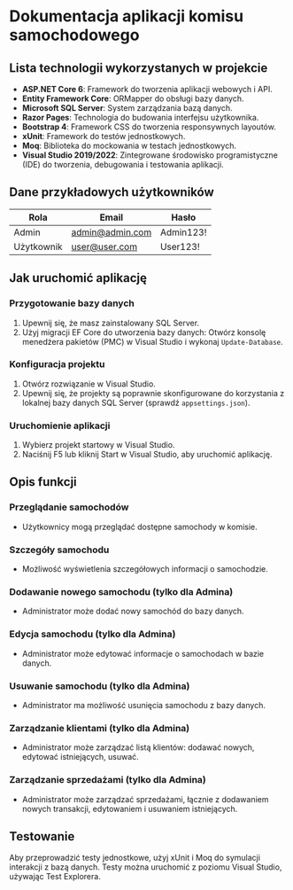 # Dokumentacja aplikacji komisu samochodowego

## Lista technologii wykorzystanych w projekcie

- **ASP.NET Core 6**: Framework do tworzenia aplikacji webowych i API.
- **Entity Framework Core**: ORMapper do obsługi bazy danych.
- **Microsoft SQL Server**: System zarządzania bazą danych.
- **Razor Pages**: Technologia do budowania interfejsu użytkownika.
- **Bootstrap 4**: Framework CSS do tworzenia responsywnych layoutów.
- **xUnit**: Framework do testów jednostkowych.
- **Moq**: Biblioteka do mockowania w testach jednostkowych.
- **Visual Studio 2019/2022**: Zintegrowane środowisko programistyczne (IDE) do tworzenia, debugowania i testowania aplikacji.

## Dane przykładowych użytkowników

| Rola        | Email             | Hasło     |
|-------------|-------------------|-----------|
| Admin       | admin@admin.com   | Admin123! |
| Użytkownik  | user@user.com     | User123!  |

## Jak uruchomić aplikację

### Przygotowanie bazy danych

1. Upewnij się, że masz zainstalowany SQL Server.
2. Użyj migracji EF Core do utworzenia bazy danych: Otwórz konsolę menedżera pakietów (PMC) w Visual Studio i wykonaj `Update-Database`.

### Konfiguracja projektu

1. Otwórz rozwiązanie w Visual Studio.
2. Upewnij się, że projekty są poprawnie skonfigurowane do korzystania z lokalnej bazy danych SQL Server (sprawdź `appsettings.json`).

### Uruchomienie aplikacji

1. Wybierz projekt startowy w Visual Studio.
2. Naciśnij F5 lub kliknij Start w Visual Studio, aby uruchomić aplikację.

## Opis funkcji

### Przeglądanie samochodów

- Użytkownicy mogą przeglądać dostępne samochody w komisie.

### Szczegóły samochodu

- Możliwość wyświetlenia szczegółowych informacji o samochodzie.

### Dodawanie nowego samochodu (tylko dla Admina)

- Administrator może dodać nowy samochód do bazy danych.

### Edycja samochodu (tylko dla Admina)

- Administrator może edytować informacje o samochodach w bazie danych.

### Usuwanie samochodu (tylko dla Admina)

- Administrator ma możliwość usunięcia samochodu z bazy danych.

### Zarządzanie klientami (tylko dla Admina)

- Administrator może zarządzać listą klientów: dodawać nowych, edytować istniejących, usuwać.

### Zarządzanie sprzedażami (tylko dla Admina)

- Administrator może zarządzać sprzedażami, łącznie z dodawaniem nowych transakcji, edytowaniem i usuwaniem istniejących.

## Testowanie

Aby przeprowadzić testy jednostkowe, użyj xUnit i Moq do symulacji interakcji z bazą danych. Testy można uruchomić z poziomu Visual Studio, używając Test Explorera.

